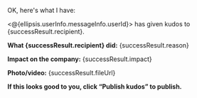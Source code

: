 OK, here's what I have:

<@{ellipsis.userInfo.messageInfo.userId}> has given kudos to {successResult.recipient}.

**What {successResult.recipient} did:**
{successResult.reason}

**Impact on the company:**
{successResult.impact}

**Photo/video:**
{successResult.fileUrl}

**If this looks good to you, click “Publish kudos” to publish.**
